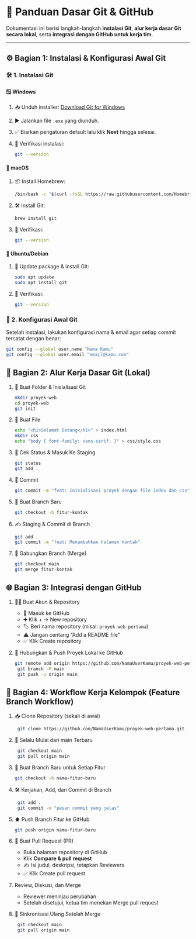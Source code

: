 # 📘 Panduan Dasar Git & GitHub

Dokumentasi ini berisi langkah-langkah **instalasi Git**, **alur kerja dasar Git secara lokal**, serta **integrasi dengan GitHub untuk kerja tim**.

---

## ⚙️ Bagian 1: Instalasi & Konfigurasi Awal Git
### 🛠️ 1. Instalasi Git
#### 🪟 Windows
1. 📥 Unduh installer: [Download Git for Windows](https://git-scm.com/download/win)

2. ▶️ Jalankan file `.exe` yang diunduh.

3. ✅ Biarkan pengaturan default lalu klik **Next** hingga selesai.

4. 🔎 Verifikasi instalasi:
   ```bash
   git --version
   ```

#### 🍎 macOS
1. 📦 Install Homebrew:
    ```bash
    /bin/bash -c "$(curl -fsSL https://raw.githubusercontent.com/Homebrew/install/HEAD/install.sh)"
    ```

2. 🛠️ Install Git:
    ```bash
    brew install git
    ```

3. 🔎 Verifikasi:
    ```bash
    git --version
    ```

#### 🐧 Ubuntu/Debian
1. 🔄 Update package & install Git:
    ```bash
    sudo apt update
    sudo apt install git
    ```

2. 🔎 Verifikasi:
    ```bash
    git --version
    ```

### 🧩 2. Konfigurasi Awal Git
Setelah instalasi, lakukan konfigurasi nama & email agar setiap commit tercatat dengan benar:

```bash
git config --global user.name "Nama Kamu"
git config --global user.email "email@kamu.com"
```

## 📂 Bagian 2: Alur Kerja Dasar Git (Lokal)
1. 📁 Buat Folder & Inisialisasi Git
    ```bash
    mkdir proyek-web
    cd proyek-web
    git init
    ```

2. 📝 Buat File
    ```bash
    echo "<h1>Selamat Datang</h1>" > index.html
    mkdir css
    echo "body { font-family: sans-serif; }" > css/style.css
    ```

3. 🔎 Cek Status & Masuk Ke Staging
    ```bash
    git status
    git add .
    ```

4. 💾 Commit
    ```bash
    git commit -m "feat: Inisialisasi proyek dengan file index dan css"
    ```

5. 🌿 Buat Branch Baru
    ```bash
    git checkout -b fitur-kontak
    ```

6. ✍️ Staging & Commit di Branch
    ```bash
    git add .
    git commit -m "feat: Menambahkan halaman kontak"
    ```

7. 🔗 Gabungkan Branch (Merge)
    ```bash
    git checkout main
    git merge fitur-kontak
    ```

## 🌐 Bagian 3: Integrasi dengan GitHub
1. 🧑‍💻 Buat Akun & Repository
    - 🔑 Masuk ke GitHub
    - ➕ Klik + → New repository
    - 🏷️ Beri nama repository (misal: ``proyek-web-pertama``)
    - ⚠️ Jangan centang “Add a README file”
    - ✅ Klik Create repository

2. 🔗 Hubungkan & Push Proyek Lokal ke GitHub
    ```bash
    git remote add origin https://github.com/NamaUserKamu/proyek-web-pertama.git
     git branch -M main
     git push -u origin main
    ```

## 👥 Bagian 4: Workflow Kerja Kelompok (Feature Branch Workflow)
1. 📥 Clone Repository (sekali di awal)
    ```bash
     git clone https://github.com/NamaUserKamu/proyek-web-pertama.git
    ```

2. 🔄 Selalu Mulai dari main Terbaru
    ```bash
     git checkout main
     git pull origin main
    ```

3. 🌿 Buat Branch Baru untuk Setiap Fitur
    ```bash
    git checkout -b nama-fitur-baru
    ```

4. 🛠️ Kerjakan, Add, dan Commit di Branch
    ```bash
     git add .
     git commit -m "pesan commit yang jelas"
    ```

5. ⬆️ Push Branch Fitur ke GitHub
    ```bash
    git push origin nama-fitur-baru
    ```

6. 🔀 Buat Pull Request (PR)
    - Buka halaman repository di GitHub
    - Klik **Compare & pull request**
    - ✍️ Isi judul, deskripsi, tetapkan Reviewers
    - ✅ Klik Create pull request

7. Review, Diskusi, dan Merge
    - Reviewer meninjau perubahan
    - Setelah disetujui, ketua tim menekan Merge pull request
   
8. 🔄 Sinkronisasi Ulang Setelah Merge
    ```bash
     git checkout main
     git pull origin main
    ```
